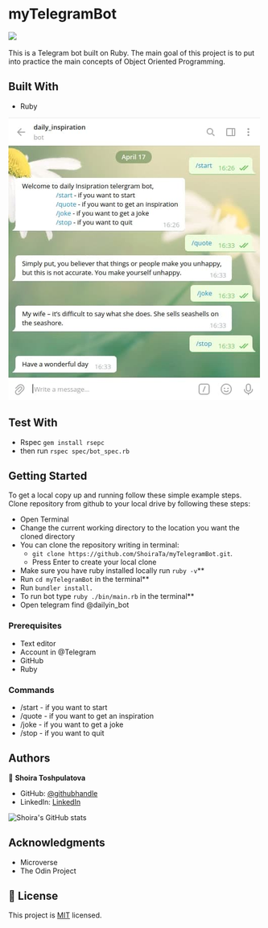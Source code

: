 # myTelegramBot

![](https://img.shields.io/badge/Microverse-blueviolet)

This is a Telegram bot built on Ruby. The main goal of this project is to put into practice the main concepts of Object Oriented Programming.

## Built With

- Ruby

![Bot demo](bot_demo.jpg)

## Test With

- Rspec `gem install rsepc`
- then run `rspec spec/bot_spec.rb`

## Getting Started

To get a local copy up and running follow these simple example steps.
Clone repository from github to your local drive by following these steps:

- Open Terminal
- Change the current working directory to the location you want the cloned directory
- You can clone the repository writing in terminal:
  - `git clone https://github.com/ShoiraTa/myTelegramBot.git`.
  - Press Enter to create your local clone
- Make sure you have ruby installed locally run `ruby -v`\*\*
- Run `cd myTelegramBot` in the terminal\*\*
- Run `bundler install.`
- To run bot type `ruby ./bin/main.rb` in the terminal\*\*
- Open telegram find @dailyin_bot

### Prerequisites

- Text editor
- Account in @Telegram
- GitHub
- Ruby

### Commands

- /start - if you want to start
- /quote - if you want to get an inspiration
- /joke - if you want to get a joke
- /stop - if you want to quit

## Authors

👤 **Shoira Toshpulatova**

- GitHub: [@githubhandle](https://github.com/shoirata)
- LinkedIn: [LinkedIn](https://www.linkedin.com/in/shoira-tashpulatova-bab4a7122/)

![Shoira's GitHub stats](https://github-readme-stats.vercel.app/api?username=shoirata&count_private=true&theme=dark&show_icons=true)

## Acknowledgments

- Microverse
- The Odin Project

## 📝 License

This project is [MIT](./LICENSE) licensed.

